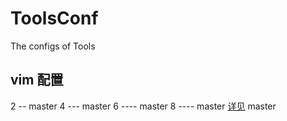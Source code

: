 # ToolsConf
The configs of Tools
## vim 配置
2 -- master
4 --- master
6 ---- master
8 ---- master
[详见](./.vim_setting/README.md)
master
